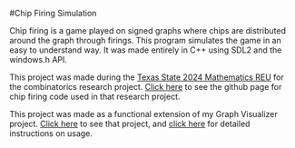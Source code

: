 #Chip Firing Simulation

Chip firing is a game played on signed graphs where chips are distributed around the graph through firings.  This program simulates the game in an easy to understand way. It was made entirely in C++ using SDL2 and the windows.h API. 

This project was made during the [Texas State 2024 Mathematics REU](https://www.math.txst.edu/research-conferences/summerreu.html) for the combinatorics research project. [Click here](https://github.com/MateoT659/Chip-Firing-Computation) to see the github page for chip firing code used in that research project.

This project was made as a functional extension of my Graph Visualizer project. [Click here](https://matoe.itch.io/graphs) to see that project, and [click here](https://docs.google.com/document/d/1ho3Lx3hVEormmCGTMAn2A1M-DE0VEHOI99eaIAoL5Nc/edit) for detailed instructions on usage.

